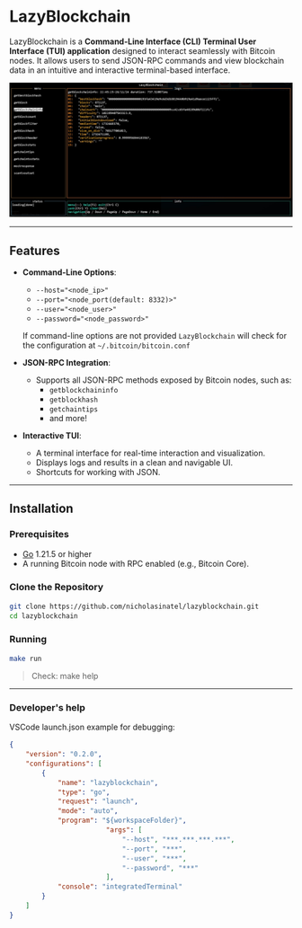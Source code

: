 # LazyBlockchain

LazyBlockchain is a **Command-Line Interface (CLI) Terminal User Interface (TUI) application** designed to interact seamlessly with Bitcoin nodes. It allows users to send JSON-RPC commands and view blockchain data in an intuitive and interactive terminal-based interface.

![lazyblockchain](docs/lazyblockchain.jpg)

---

## Features

- **Command-Line Options**:
  - `--host="<node_ip>"`
  - `--port="<node_port(default: 8332)>"`
  - `--user="<node_user>"`
  - `--password="<node_password>"`

  If command-line options are not provided `LazyBlockchain` will check for the configuration at `~/.bitcoin/bitcoin.conf`
- **JSON-RPC Integration**:
  - Supports all JSON-RPC methods exposed by Bitcoin nodes, such as:
    - `getblockchaininfo`
    - `getblockhash`
    - `getchaintips`
    - and more!
- **Interactive TUI**:
  - A terminal interface for real-time interaction and visualization.
  - Displays logs and results in a clean and navigable UI.
  - Shortcuts for working with JSON.


---

## Installation

### Prerequisites
- [Go](https://go.dev/) 1.21.5 or higher
- A running Bitcoin node with RPC enabled (e.g., Bitcoin Core).

### Clone the Repository
```bash
git clone https://github.com/nicholasinatel/lazyblockchain.git
cd lazyblockchain
```

### Running
```bash
make run
```

> Check: make help

---

### Developer's help

VSCode launch.json example for debugging:
```json
{
    "version": "0.2.0",
    "configurations": [
        {
            "name": "lazyblockchain",
            "type": "go",
            "request": "launch",
            "mode": "auto",
            "program": "${workspaceFolder}",
                        "args": [
                            "--host", "***.***.***.***",
                            "--port", "***",
                            "--user", "***",
                            "--password", "***"
                        ],
            "console": "integratedTerminal"
        }
    ]
}
```